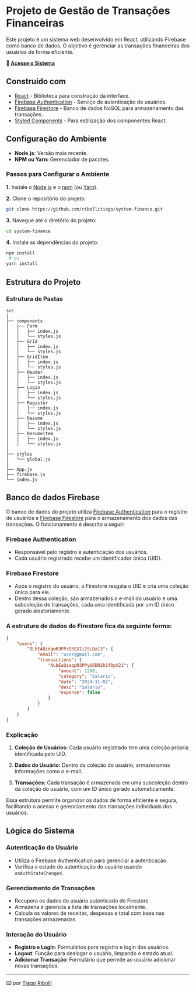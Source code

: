 # Projeto de Gestão de Transações Financeiras

Este projeto é um sistema web desenvolvido em React, utilizando Firebase como banco de dados. O objetivo é gerenciar as transações financeiras dos usuários de forma eficiente.

**🔗 [Acesse o Sistema](https://systemfinance.netlify.app/)**

## Construído com

* [React](https://react.dev/) - Biblioteca para construção da interface.
* [Firebase Authentication](https://firebase.google.com/docs/auth) - Serviço de autenticação de usuários.
* [Firebase Firestore](https://firebase.google.com/docs/firestore) - Banco de dados NoSQL para armazenamento das transações.
* [Styled Components](https://styled-components.com/) - Para estilização dos componentes React.

## Configuração do Ambiente

* **Node.js:** Versão mais recente.
* **NPM ou Yarn:** Gerenciador de pacotes.

### Passos para Configurar o Ambiente

**1.** Instale o [Node.js](https://nodejs.org/) e o [npm](https://www.npmjs.com/get-npm) (ou [Yarn](https://yarnpkg.com/)).

**2.** Clone o repositório do projeto:
   ```sh
   git clone https://github.com/ribollitiago/system-finance.git
   ```
**3.** Navegue até o diretório do projeto:
   ```sh
   cd system-finance
   ```
**4.** Instale as dependências do projeto:
   ```sh
   npm install
    # ou
   yarn install
   ```

## Estrutura do Projeto
### Estrutura de Pastas

```
src
│
├── components
│   ├── Form
│   │   ├── index.js
│   │   └── styles.js
│   ├── Grid
│   │   ├── index.js
│   │   └── styles.js
│   ├── GridItem
│   │   ├── index.js
│   │   └── styles.js
│   ├── Header
│   │   ├── index.js
│   │   └── styles.js
│   ├── Login
│   │   ├── index.js
│   │   └── styles.js
│   ├── Register
│   │   ├── index.js
│   │   └── styles.js
│   ├── Resume
│   │   ├── index.js
│   │   └── styles.js
│   ├── Resumeitem
│   │   ├── index.js
│   │   └── styles.js
│
├── styles
│   └── global.js
│
├── App.js
├── firebase.js
└── index.js
```
   
## Banco de dados Firebase

O banco de dados do projeto utiliza [Firebase Authentication](https://firebase.google.com/docs/auth) para o registro de usuários e [Firebase Firestore](https://firebase.google.com/docs/firestore) para o armazenamento dos dados das transações. O funcionamento é descrito a seguir:

### Firebase Authentication

* Responsável pelo registro e autenticação dos usuários.
* Cada usuário registrado recebe um identificador único (UID).

### Firebase Firestore

* Após o registro do usuário, o Firestore resgata o UID e cria uma coleção única para ele.
* Dentro dessa coleção, são armazenados o e-mail do usuário e uma subcoleção de transações, cada uma identificada por um ID único gerado aleatoriamente.

### A estrutura de dados do Firestore fica da seguinte forma:

```json
{
    "users": {
        "OLhEAQidqwR3PPzQ5EX1i2SLQa13": {
            "email": "user@gmail.com",
            "transactions": {
                "ALbEaQieqpR3PPyQ6DR2h1fRpX21": {
                    "amount": 1200,
                    "category": "Salario",
                    "date": "2024-11-02",
                    "desc": "Salário",
                    "expense": false
                }
            }
        }
    }
}
```

### Explicação

1. **Coleção de Usuários:** Cada usuário registrado tem uma coleção própria identificada pelo UID.

2. **Dados do Usuário:** Dentro da coleção do usuário, armazenamos informações como o e-mail.

3. **Transações:** Cada transação é armazenada em uma subcoleção dentro da coleção do usuário, com um ID único gerado automaticamente.

Essa estrutura permite organizar os dados de forma eficiente e segura, facilitando o acesso e gerenciamento das transações individuais dos usuários.

## Lógica do Sistema

### Autenticação do Usuário
* Utiliza o Firebase Authentication para gerenciar a autenticação.
* Verifica o estado de autenticação do usuário usando `onAuthStateChanged`.

### Gerenciamento de Transações
* Recupera os dados do usuário autenticado do Firestore.
* Armazena e gerencia a lista de transações localmente.
* Calcula os valores de receitas, despesas e total com base nas transações armazenadas.

### Interação do Usuário
* **Registro e Login**: Formulários para registro e login dos usuários.
* **Logout**: Função para deslogar o usuário, limpando o estado atual.
* **Adicionar Transação**: Formulário que permite ao usuário adicionar novas transações.

---
⌨️ por [Tiago Ribolli](https://gist.github.com/ribollitiago)

